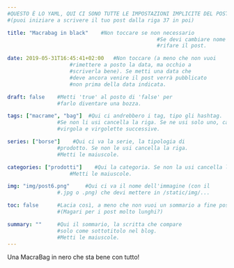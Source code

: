 ```yaml
---
#QUESTO È LO YAML, QUI CI SONO TUTTE LE IMPOSTAZIONI IMPLICITE DEL POST
#(puoi iniziare a scrivere il tuo post dalla riga 37 in poi)

title: "Macrabag in black"    #Non toccare se non necessario
                                                #Se devi cambiare nome è meglio
                                                #rifare il post.

date: 2019-05-31T16:45:41+02:00   #Non toccare (a meno che non vuoi
                    #rimettere a posto la data, ma occhio a
                    #scriverla bene). Se metti una data che
                    #deve ancora venire il post verrà pubblicato
                    #non prima della data indicata.

draft: false    #Metti 'true' al posto di 'false' per
                #farlo diventare una bozza.

tags: ["macrame", "bag"]  #Qui ci andrebbero i tag, tipo gli hashtag.
                #Se non li usi cancella la riga. Se ne usi solo uno, cancella
                #virgola e virgolette successive.

series: ["borse"]    #Qui ci va la serie, la tipologia di
                #prodotto. Se non le usi cancella la riga.
                #Metti le maiuscole.

categories: ["prodotti"]    #Qui la categoria. Se non la usi cancella la riga.
                    #Metti le maiuscole.

img: "img/post6.png"     #Qui ci va il nome dell'immagine (con il 
                #.jpg o .png) che devi mettere in /static/img/...

toc: false      #Lacia così, a meno che non vuoi un sommario a fine post
                #(Magari per i post molto lunghi?)

summary: ""     #Qui il sommario, la scritta che compare 
                #solo come sottotitolo nel blog.
                #Metti le maiuscole.
---
```

Una MacraBag in nero che sta bene con tutto! 